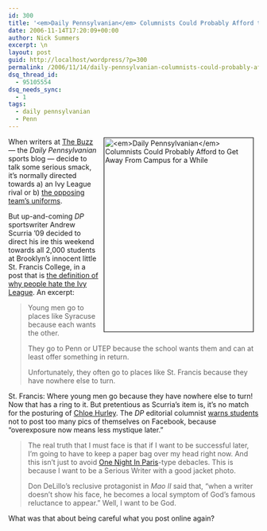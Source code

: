 ```yaml
---
id: 300
title: '<em>Daily Pennsylvanian</em> Columnists Could Probably Afford to Get Away From Campus for a While'
date: 2006-11-14T17:20:09+00:00
author: Nick Summers
excerpt: \n
layout: post
guid: http://localhost/wordpress/?p=300
permalink: /2006/11/14/daily-pennsylvanian-columnists-could-probably-afford-to-get-away-from-campus-for-a-while/
dsq_thread_id:
  - 95105554
dsq_needs_sync:
  - 1
tags:
  - daily pennsylvanian
  - Penn
---
```

<img width="300" vspace="0" hspace="10" height="390" border="1" align="right" src="http://www.ivygateblog.com/wp-content/uploads/2006/11/snooty.jpg" alt="<em>Daily Pennsylvanian</em> Columnists Could Probably Afford to Get Away From Campus for a While" />When writers at [The Buzz](http://lamp.dailypennsylvanian.com/blogs/?section=1) &#8212; the _Daily Pennsylvanian_ sports blog &#8212; decide to talk some serious smack, it&#8217;s normally directed towards a) an Ivy League rival or b) [the opposing team&#8217;s uniforms](http://lamp.dailypennsylvanian.com/blogs/index.php?section=1&keyword=12).

But up-and-coming _DP_ sportswriter Andrew Scurria &#8217;09 decided to direct his ire this weekend towards all 2,000 students at Brooklyn&#8217;s innocent little St. Francis College, in a post that is [the definition of why people hate the Ivy League](http://lamp.dailypennsylvanian.com/blogs/index.php?page=post&section=1&id=505). An excerpt:

> Young men go to places like Syracuse because each wants the other.
> 
> They go to Penn or UTEP because the school wants them and can at least offer something in return.
> 
> Unfortunately, they often go to places like St. Francis because they have nowhere else to turn.

St. Francis: Where young men go because they have nowhere else to turn! Now that has a ring to it. But pretentious as Scurria&#8217;s item is, it&#8217;s no match for the posturing of [Chloe Hurley](http://lamp.dailypennsylvanian.com/blogs/index.php?section=2&keyword=29). The _DP_ editorial columnist [warns students](http://lamp.dailypennsylvanian.com/blogs/index.php?page=post&section=2&id=427) not to post too many pics of themselves on Facebook, because &#8220;overexposure now means less mystique later.&#8221;

> The real truth that I must face is that if I want to be successful later, I&#8217;m going to have to keep a paper bag over my head right now. And this isn&#8217;t just to avoid [One Night In Paris](http://en.wikipedia.org/wiki/1_Night_in_Paris)-type debacles. This is because I want to be a Serious Writer with a good jacket photo.
> 
> Don DeLillo&#8217;s reclusive protagonist in _Mao II_ said that, &#8220;when a writer doesn&#8217;t show his face, he becomes a local symptom of God&#8217;s famous reluctance to appear.&#8221; Well, I want to be God.

What was that about being careful what you post online again?&nbsp;
